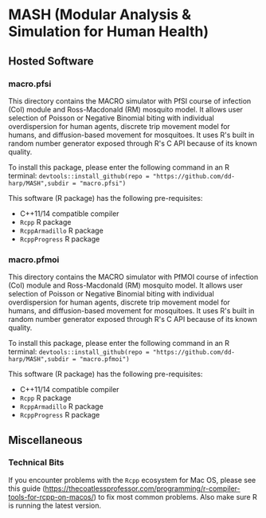 # MASH (Modular Analysis & Simulation for Human Health)

## Hosted Software

### macro.pfsi

This directory contains the MACRO simulator with PfSI course of infection (CoI) module and Ross-Macdonald (RM) mosquito model. It allows user selection of Poisson or Negative Binomial biting with individual overdispersion for human agents, discrete trip movement model for humans, and diffusion-based movement for mosquitoes. It uses R's built in random number generator exposed through R's C API because of its known quality.

To install this package, please enter the following command in an R terminal: `devtools::install_github(repo = "https://github.com/dd-harp/MASH",subdir = "macro.pfsi")`

This software (R package) has the following pre-requisites:
  * C++11/14 compatible compiler
  * `Rcpp` R package
  * `RcppArmadillo` R package
  * `RcppProgress` R package

### macro.pfmoi

This directory contains the MACRO simulator with PfMOI course of infection (CoI) module and Ross-Macdonald (RM) mosquito model. It allows user selection of Poisson or Negative Binomial biting with individual overdispersion for human agents, discrete trip movement model for humans, and diffusion-based movement for mosquitoes. It uses R's built in random number generator exposed through R's C API because of its known quality.

To install this package, please enter the following command in an R terminal: `devtools::install_github(repo = "https://github.com/dd-harp/MASH",subdir = "macro.pfmoi")`

This software (R package) has the following pre-requisites:
  * C++11/14 compatible compiler
  * `Rcpp` R package
  * `RcppArmadillo` R package
  * `RcppProgress` R package

## Miscellaneous

### Technical Bits
If you encounter problems with the `Rcpp` ecosystem for Mac OS, please see this guide (https://thecoatlessprofessor.com/programming/r-compiler-tools-for-rcpp-on-macos/) to fix most common problems. Also make sure R is running the latest version.
